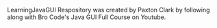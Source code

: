 LearningJavaGUI Respository was created by Paxton Clark by following along with Bro Code's Java GUI Full Course on Youtube.
